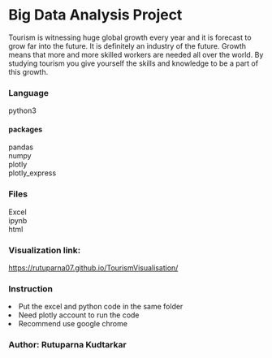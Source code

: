 # Big Data Analysis Project

Tourism is witnessing huge global growth every year and it is forecast to grow far into the future. It is definitely an industry of the future. Growth means that more and more skilled workers are needed all over the world. By studying tourism you give yourself the skills and knowledge to be a part of this growth.

### Language
python3

#### packages
 pandas<br> 
 numpy<br>
 plotly<br>
 plotly_express<br>

### Files
 Excel<br>
 ipynb<br>
 html<br>

### Visualization link: 
https://rutuparna07.github.io/TourismVisualisation/

### Instruction
<li>Put the excel and python code in the same folder</li>
<li>Need plotly account to run the code</li>
<li>Recommend use google chrome</li>

### Author: Rutuparna Kudtarkar

